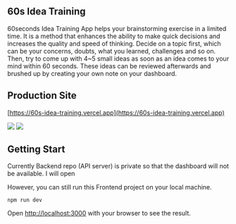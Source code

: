 ## 60s Idea Training

60seconds Idea Training App helps your brainstorming exercise in a limited time. It is a method that enhances the ability to make quick decisions and increases the quality and speed of thinking. Decide on a topic first, which can be your concerns, doubts, what you learned, challenges and so on. Then, try to come up with 4~5 small ideas as soon as an idea comes to your mind within 60 seconds. These ideas can be reviewed afterwards and brushed up by creating your own note on your dashboard.

## Production Site 
[https://60s-idea-training.vercel.app](https://60s-idea-training.vercel.app)

<img src="https://res.cloudinary.com/sixty-seconds-idea-training-project/image/upload/v1671117710/ApplicationLayout/60s-firstHalf_kun1dn.gif" />

<img src="https://res.cloudinary.com/sixty-seconds-idea-training-project/image/upload/v1671152053/ApplicationLayout/60slastHalf_h9de4l.gif" />



## Getting Start

Currently Backend repo (API server) is private so that the dashboard will not be available.
I will open 


However, you can still run this Frontend project on your local machine.

```
npm run dev
```

Open [http://localhost:3000](http://localhost:3000) with your browser to see the result.